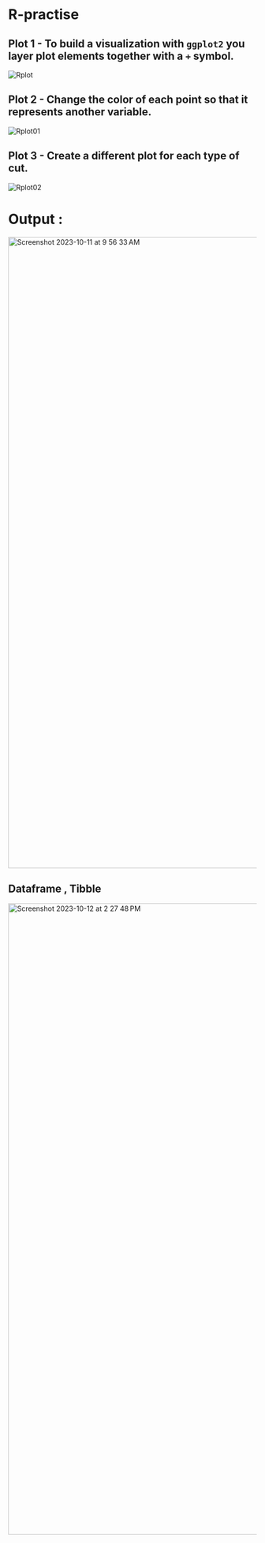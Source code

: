 # R-practise

## Plot 1 - To build a visualization with `ggplot2` you layer plot elements together with a `+` symbol.
![Rplot](https://github.com/srikavya26/R-practise/assets/95865936/bf2e4985-3dbb-45e2-84cd-a9fb14ccda04)
## Plot 2 - Change the color of each point so that it represents another variable.
![Rplot01](https://github.com/srikavya26/R-practise/assets/95865936/b991473f-d8c9-467a-a510-5a0e3f35290e)
## Plot 3 - Create a different plot for each type of cut.
![Rplot02](https://github.com/srikavya26/R-practise/assets/95865936/472ecf87-e94b-41b5-b7e0-c8feba1069b7)
# Output : 
<img width="1280" alt="Screenshot 2023-10-11 at 9 56 33 AM" src="https://github.com/srikavya26/R-practise/assets/95865936/793de947-c5f3-441b-932a-2e7b462e058d">

## Dataframe , Tibble
<img width="1280" alt="Screenshot 2023-10-12 at 2 27 48 PM" src="https://github.com/srikavya26/R-practise/assets/95865936/8052776a-cb39-4e33-a6bd-f96c766d6794">

